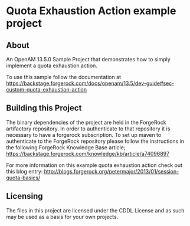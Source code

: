 <!--  
/*
 * The contents of this file are subject to the terms of the Common Development and
 * Distribution License (the License). You may not use this file except in compliance with the
 * License.
 *
 * You can obtain a copy of the License at legal/CDDLv1.0.txt. See the License for the
 * specific language governing permission and limitations under the License.
 *
 * When distributing Covered Software, include this CDDL Header Notice in each file and include
 * the License file at legal/CDDLv1.0.txt. If applicable, add the following below the CDDL
 * Header, with the fields enclosed by brackets [] replaced by your own identifying
 * information: "Portions copyright [year] [name of copyright owner]".
 *
 * Copyright 2013-2017 ForgeRock AS.
 */
-->
# Quota Exhaustion Action example project

## About

An OpenAM 13.5.0 Sample Project that demonstrates how to simply implement a quota exhaustion action.

To use this sample follow the documentation at <https://backstage.forgerock.com/docs/openam/13.5/dev-guide#sec-custom-quota-exhaustion-action>

## Building this Project

The binary dependencies of the project are held in the ForgeRock artifactory repository. In order to authenticate to that repository it is necessary to have a forgerock subscription. To set up maven to authenticate to the ForgeRock repository please follow the instructions in the following ForgeRock Knowledge Base article;  
 <https://backstage.forgerock.com/knowledge/kb/article/a74096897>

For more information on this example quota exhaustion action check out this blog entry:
http://blogs.forgerock.org/petermajor/2013/01/session-quota-basics/

## Licensing

The files in this project are licensed under the CDDL License and as such may be used as a basis for your own projects.

